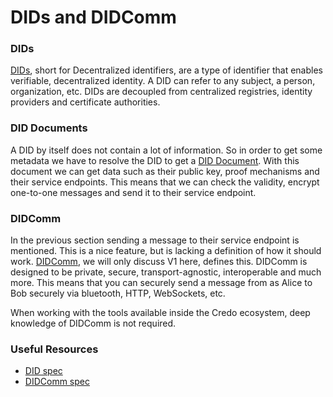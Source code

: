 # DIDs and DIDComm

### DIDs

[DIDs](https://www.w3.org/TR/did-core/), short for Decentralized identifiers,
are a type of identifier that enables verifiable, decentralized identity. A DID
can refer to any subject, a person, organization, etc. DIDs are decoupled from
centralized registries, identity providers and certificate authorities.

### DID Documents

A DID by itself does not contain a lot of information. So in order to get some
metadata we have to resolve the DID to get a [DID Document](https://www.w3.org/TR/did-core/#dfn-did-documents). With this
document we can get data such as their public key, proof mechanisms and their
service endpoints. This means that we can check the validity, encrypt
one-to-one messages and send it to their service endpoint.

### DIDComm

In the previous section sending a message to their service endpoint is
mentioned. This is a nice feature, but is lacking a definition of how it should
work. [DIDComm](https://identity.foundation/didcomm-messaging/spec/), we will
only discuss V1 here, defines this. DIDComm is designed to be private, secure,
transport-agnostic, interoperable and much more. This means that you can
securely send a message from as Alice to Bob securely via bluetooth, HTTP,
WebSockets, etc.

When working with the tools available inside the Credo ecosystem,
deep knowledge of DIDComm is not required.

### Useful Resources

- [DID spec](https://www.w3.org/TR/did-core/)
- [DIDComm spec](https://identity.foundation/didcomm-messaging/spec/)
